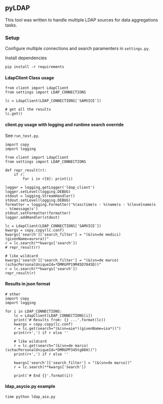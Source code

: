 pyLDAP
-----

This tool was written to handle multiple LDAP sources for data aggregations tasks.


### Setup
Configure multiple connections and search paramenters in `settings.py`.

Install dependencies
````
pip install -r requirements
````

#### LdapClient Class usage
````
from client import LdapClient
from settings import LDAP_CONNECTIONS

lc = LdapClient(LDAP_CONNECTIONS['SAMVICE'])

# get all the results
lc.get()
````

#### client.py usage with logging and runtime search override

See `run_test.py`.
````
import copy
import logging

from client import LdapClient
from settings import LDAP_CONNECTIONS

def repr_result(r):
    if r:
        for i in r[0]: print(i)

logger = logging.getLogger('ldap_client')
logger.setLevel(logging.DEBUG)
stdout = logging.StreamHandler()
stdout.setLevel(logging.DEBUG)
formatter = logging.Formatter('%(asctime)s - %(name)s - %(levelname)s - %(message)s')
stdout.setFormatter(formatter)
logger.addHandler(stdout)

lc = LdapClient(LDAP_CONNECTIONS['SAMVICE'])
kwargs = copy.copy(lc.conf)
kwargs['search']['search_filter'] = "(&(sn=de medici)(givenName=aurora))"
r = lc.search(**kwargs['search'])
# repr_result(r)

# like wildcard
kwargs['search']['search_filter'] = "(&(sn=de marco)(schacPersonalUniqueId=*DMRGPP19M45D7845D))"
r = lc.search(**kwargs['search'])
repr_result(r)
````

#### Results in json format
````
# other
import copy
import logging

for i in LDAP_CONNECTIONS:
    lc = LdapClient(LDAP_CONNECTIONS[i])
    print('# Results from: {} ...'.format(lc))
    kwargs = copy.copy(lc.conf)
    r = lc.get(search="(&(sn=aie*)(givenName=isa*))")
    print(r+',') if r else ''

    # like wildcard
    r = lc.get(search="(&(sn=de marco)(schacPersonalUniqueId=*DMRGPP345tg86H))")
    print(r+',') if r else ''

    kwargs['search']['search_filter'] = "(&(sn=de marco))"
    r = lc.search(**kwargs['search'])

    print('# End {}'.format(i))
````

#### ldap_asycio.py example
````
time python ldap_aio.py
````
